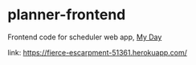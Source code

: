 # planner-frontend
Frontend code for scheduler web app, [My Day](https://fierce-escarpment-51361.herokuapp.com/)

link: https://fierce-escarpment-51361.herokuapp.com/
